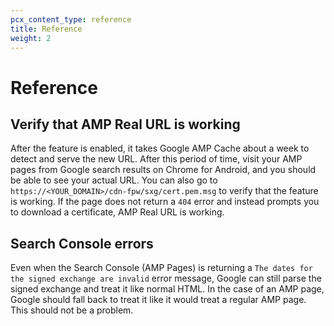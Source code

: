 ```yaml
---
pcx_content_type: reference
title: Reference
weight: 2
---
```


# Reference

## Verify that AMP Real URL is working

After the feature is enabled, it takes Google AMP Cache about a week to detect and serve the new URL. After this period of time, visit your AMP pages from Google search results on Chrome for Android, and you should be able to see your actual URL. You can also go to `https://<YOUR_DOMAIN>/cdn-fpw/sxg/cert.pem.msg` to verify that the feature is working. If the page does not return a `404` error and instead prompts you to download a certificate, AMP Real URL is working.

## Search Console errors

Even when the Search Console (AMP Pages) is returning a `The dates for the signed exchange are invalid` error message, Google can still parse the signed exchange and treat it like normal HTML. In the case of an AMP page, Google should fall back to treat it like it would treat a regular AMP page. This should not be a problem.
